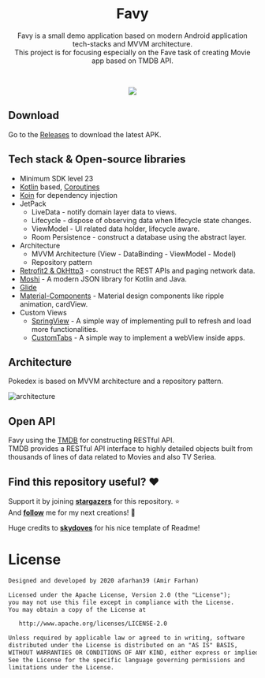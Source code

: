 <h1 align="center">Favy</h1>

<p align="center">  
Favy is a small demo application based on modern Android application tech-stacks and MVVM architecture.<br>This project is for focusing especially on the Fave task of creating Movie app based on TMDB API.
</p>
</br>

<p align="center">
<img src="/misc/screenshotFavy.png"/>
</p>

## Download
Go to the [Releases](https://github.com/afarhan39/Favy/blob/master/misc/Favy-v1.0(1)-release.apk) to download the latest APK.

## Tech stack & Open-source libraries
- Minimum SDK level 23
- [Kotlin](https://kotlinlang.org/) based, [Coroutines](https://github.com/Kotlin/kotlinx.coroutines)
- [Koin](https://github.com/InsertKoinIO/koin) for dependency injection
- JetPack
  - LiveData - notify domain layer data to views.
  - Lifecycle - dispose of observing data when lifecycle state changes.
  - ViewModel - UI related data holder, lifecycle aware.
  - Room Persistence - construct a database using the abstract layer.
- Architecture
  - MVVM Architecture (View - DataBinding - ViewModel - Model)
  - Repository pattern
- [Retrofit2 & OkHttp3](https://github.com/square/retrofit) - construct the REST APIs and paging network data.
- [Moshi](https://github.com/square/moshi/) - A modern JSON library for Kotlin and Java.
- [Glide](https://github.com/bumptech/glide)
- [Material-Components](https://github.com/material-components/material-components-android) - Material design components like ripple animation, cardView.
- Custom Views
  - [SpringView](https://github.com/liaoinstan/SpringView) - A simple way of implementing pull to refresh and load more functionalities.
  - [CustomTabs](https://developers.google.com/web/android/custom-tabs) - A simple way to implement a webView inside apps.

## Architecture
Pokedex is based on MVVM architecture and a repository pattern.

![architecture](https://user-images.githubusercontent.com/24237865/77502018-f7d36000-6e9c-11ea-92b0-1097240c8689.png)

## Open API
Favy using the [TMDB](https://developers.themoviedb.org/3/movies) for constructing RESTful API.<br>
TMDB provides a RESTful API interface to highly detailed objects built from thousands of lines of data related to Movies and also TV Seriea.

## Find this repository useful? :heart:
Support it by joining __[stargazers](https://github.com/afarhan39/Favy/stargazers)__ for this repository. :star: <br>
And __[follow](https://github.com/afarhan39)__ me for my next creations! 🤩

Huge credits to __[skydoves](https://github.com/skydoves)__ for his nice template of Readme!

# License
```xml
Designed and developed by 2020 afarhan39 (Amir Farhan)

Licensed under the Apache License, Version 2.0 (the "License");
you may not use this file except in compliance with the License.
You may obtain a copy of the License at

   http://www.apache.org/licenses/LICENSE-2.0

Unless required by applicable law or agreed to in writing, software
distributed under the License is distributed on an "AS IS" BASIS,
WITHOUT WARRANTIES OR CONDITIONS OF ANY KIND, either express or implied.
See the License for the specific language governing permissions and
limitations under the License.
```
